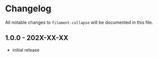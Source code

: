 # Changelog

All notable changes to `filament-collapse` will be documented in this file.

## 1.0.0 - 202X-XX-XX

- initial release
